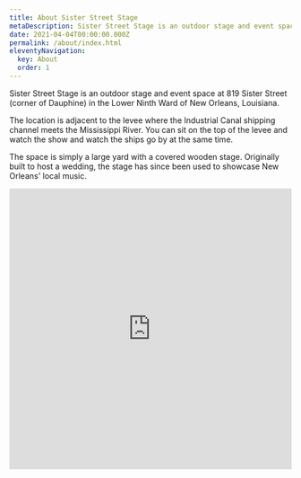 ```yaml
---
title: About Sister Street Stage
metaDescription: Sister Street Stage is an outdoor stage and event space at 819 Sister Street in New Orleans, Louisiana.
date: 2021-04-04T00:00:00.000Z
permalink: /about/index.html
eleventyNavigation:
  key: About
  order: 1
---
```


Sister Street Stage is an outdoor stage and event space at 819 Sister Street (corner of Dauphine) in the Lower Ninth Ward of New Orleans, Louisiana. 

The location is adjacent to the levee where the Industrial Canal shipping channel meets the Mississippi River. You can sit on the top of the levee and watch the show and watch the ships go by at the same time.

The space is simply a large yard with a covered wooden stage. Originally built to host a wedding, the stage has since been used to showcase New Orleans' local music.


<iframe src="https://www.google.com/maps/embed?pb=!1m18!1m12!1m3!1d3456.6467230254107!2d-90.02924578488687!3d29.960838681912865!2m3!1f0!2f0!3f0!3m2!1i1024!2i768!4f13.1!3m3!1m2!1s0x8620a7c5697eac91%3A0xa872a36130951c92!2s819%20Sister%20St%2C%20New%20Orleans%2C%20LA%2070117!5e0!3m2!1sen!2sus!4v1617552768449!5m2!1sen!2sus" width="100%" height="500" style="border:0;" allowfullscreen="" loading="lazy"></iframe>